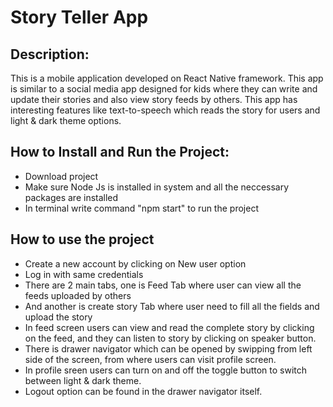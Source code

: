 # Story Teller App

## Description: 
This is a mobile application developed on React Native framework. This app is similar to a social media app designed for kids where they can write and update their stories and also view story feeds by others. This app has interesting features like text-to-speech which reads the story for users and light & dark theme options.

## How to Install and Run the Project: 
* Download project
* Make sure Node Js is installed in system and all the neccessary packages are installed
* In terminal write command "npm start" to run the project 

## How to use the project
* Create a new account by clicking on New user option
* Log in with same credentials 
* There are 2 main tabs, one is Feed Tab where user can view all the feeds uploaded by others
* And another is create story Tab where user need to fill all the fields and upload the story
* In feed screen users can view and read the complete story by clicking on the feed, and they can listen to story by clicking on speaker button.
* There is drawer navigator which can be opened by swipping from left side of the screen, from where users can visit profile screen.
* In profile sreen users can turn on and off the toggle button to switch between light & dark theme.
* Logout option can be found in the drawer navigator itself.  
